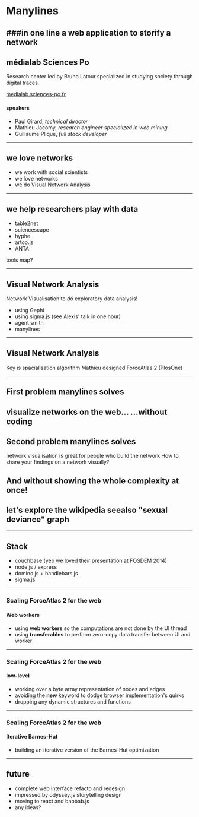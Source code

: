 # Manylines
###in one line
a web application to storify a network
---
## médialab Sciences Po
Research center led by Bruno Latour specialized in studying society through digital traces.

[medialab.sciences-po.fr](http://www.medialab.sciences-po.fr)
#### speakers
- Paul Girard, *technical director*
- Mathieu Jacomy, *research engineer specialized in web mining*
- Guillaume Plique, *full stack developer*

---
<!-- .slide: data-background="#f0f0f0" -->
## we love networks
- we work with social scientists
- we love networks
- we do Visual Network Analysis
---
<!-- .slide: data-background="#f0f0f0" -->
## we help researchers play with data
- table2net
- sciencescape
- hyphe
- artoo.js
- ANTA

tools map?

---
## Visual Network Analysis
Network Visualisation to do exploratory data analysis!

- using Gephi
- using sigma.js (see Alexis' talk in one hour)
- agent smith
- manylines
---
## Visual Network Analysis
Key is spacialisation algorithm
Mathieu designed ForceAtlas 2 (PlosOne)

---
## First problem manylines solves
visualize networks on the web...
...without coding
---
## Second problem manylines solves
network visualisation is great for people who build the network
How to share your findings on a network visually?

And without showing the whole complexity at once!
---
## let's explore the wikipedia seealso "sexual deviance" graph

---
## Stack
- couchbase (yep we loved their presentation at FOSDEM 2014)
- node.js / express
- domino.js + handlebars.js
- sigma.js
---
### Scaling ForceAtlas 2 for the web
#### Web workers

- using **web workers** so the computations are not done by the UI thread
- using **transferables** to perform zero-copy data transfer between UI and worker
---
### Scaling ForceAtlas 2 for the web
#### low-level

- working over a byte array representation of nodes and edges
- avoiding the **new** keyword to dodge browser implementation's quirks
- dropping any dynamic structures and functions
---
### Scaling ForceAtlas 2 for the web
#### Iterative Barnes-Hut

- building an iterative version of the Barnes-Hut optimization
---
## future
- complete web interface refacto and redesign
- impressed by odyssey.js storytelling design
- moving to react and baobab.js
- any ideas?
